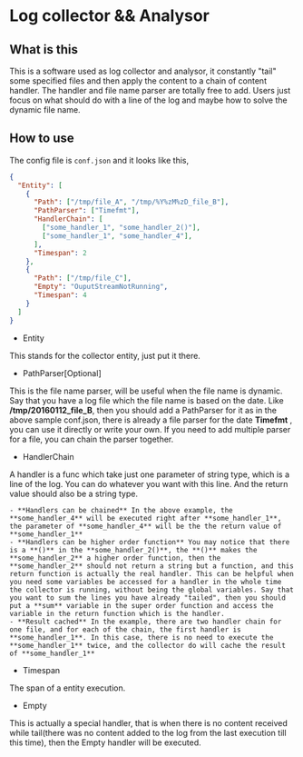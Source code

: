 Log collector && Analysor
=========================

What is this
------------

This is a software used as log collector and analysor, it constantly "tail" some specified files and then apply the content to a chain of content handler. The handler and file name parser are totally free to add. Users just focus on what should do with a line of the log and maybe how to solve the dynamic file name.


How to use
----------

The config file is `conf.json` and it looks like this,

```json
{
  "Entity": [
    {   
      "Path": ["/tmp/file_A", "/tmp/%Y%zM%zD_file_B"],
      "PathParser": ["Timefmt"],
      "HandlerChain": [
        ["some_handler_1", "some_handler_2()"],
        ["some_handler_1", "some_handler_4"],
      ],  
      "Timespan": 2
    },  
    {   
      "Path": ["/tmp/file_C"],
      "Empty": "OuputStreamNotRunning",
      "Timespan": 4
    }   
  ]
}
```

* Entity 

This stands for the collector entity, just put it there.

* PathParser[Optional]

This is the file name parser, will be useful when the file name is dynamic. Say that you have a log file which the file name is based on the date. Like **/tmp/20160112_file_B**, then you should add a PathParser for it as in the above sample conf.json, there is already a file parser for the date **Timefmt** , you can use it directly or write your own. If you need to add multiple parser for a file, you can chain the parser together.

* HandlerChain

A handler is a func which take just one parameter of string type, which is a line of the log. You can do whatever you want with this line. And the return value should also be a string type.

    - **Handlers can be chained** In the above example, the **some_handler_4** will be executed right after **some_handler_1**, the parameter of **some_handler_4** will be the the return value of **some_handler_1**
    - **Handlers can be higher order function** You may notice that there is a **()** in the **some_handler_2()**, the **()** makes the **some_handler_2** a higher order function, then the **some_handler_2** should not return a string but a function, and this return function is actually the real handler. This can be helpful when you need some variables be accessed for a handler in the whole time the collector is running, without being the global variables. Say that you want to sum the lines you have already "tailed", then you should put a **sum** variable in the super order function and access the variable in the return function which is the handler.
    - **Result cached** In the example, there are two handler chain for one file, and for each of the chain, the first handler is **some_handler_1**. In this case, there is no need to execute the **some_handler_1** twice, and the collector do will cache the result of **some_handler_1**



* Timespan

The span of a entity execution.

* Empty

This is actually a special handler, that is when there is no content received while tail(there was no content added to the log from the last execution till this time), then the Empty handler will be executed.
